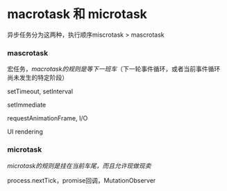 # macrotask 和 microtask

异步任务分为这两种，执行顺序miscrotask > mascrotask

### mascrotask

宏任务，*macrotask的规则是等下一班车*（下一轮事件循环，或者当前事件循环尚未发生的特定阶段）

setTimeout, setInterval

 setImmediate

requestAnimationFrame, I/O

UI rendering



### microtask

*microtask的规则是挂在当前车尾，而且允许现做现卖*

process.nextTick，promise回调，MutationObserver